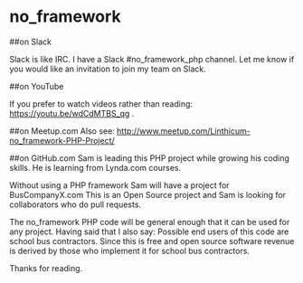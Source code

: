 # no_framework

##on Slack

Slack is like IRC. I have a Slack #no_framework_php channel. Let me know if you would like an invitation to join my team on Slack.

##on YouTube

If you prefer to watch videos rather than reading: https://youtu.be/wdCdMTBS_qg .

##on Meetup.com
Also see: http://www.meetup.com/Linthicum-no_framework-PHP-Project/

##on GitHub.com
Sam is leading this PHP project while growing his coding skills.
He is learning from Lynda.com courses.

Without using a PHP framework Sam will have a project for BusCompanyX.com
This is an Open Source project and Sam is looking for collaborators
who do pull requests.

The no_framework PHP code will be general enough that it can be
used for any project. Having said that I also say:
Possible end users of this code are school bus contractors.
Since this is free and open source
software revenue is derived by those who implement
it for school bus contractors.

Thanks for reading.
